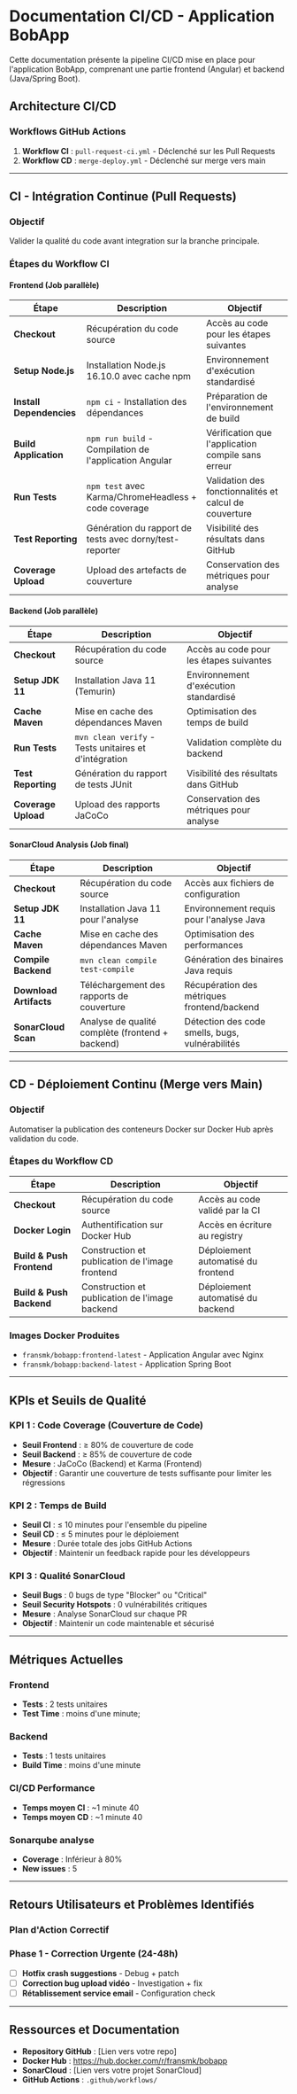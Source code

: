 # Documentation CI/CD - Application BobApp

Cette documentation présente la pipeline CI/CD mise en place pour l'application BobApp, comprenant une partie frontend (Angular) et backend (Java/Spring Boot).

## Architecture CI/CD

### Workflows GitHub Actions

1. **Workflow CI** : `pull-request-ci.yml` - Déclenché sur les Pull Requests
2. **Workflow CD** : `merge-deploy.yml` - Déclenché sur merge vers main

---

## CI - Intégration Continue (Pull Requests)

### Objectif
Valider la qualité du code avant integration sur la branche principale.

### Étapes du Workflow CI

#### **Frontend** (Job parallèle)

| Étape | Description | Objectif |
|-------|-------------|----------|
| **Checkout** | Récupération du code source | Accès au code pour les étapes suivantes |
| **Setup Node.js** | Installation Node.js 16.10.0 avec cache npm | Environnement d'exécution standardisé |
| **Install Dependencies** | `npm ci` - Installation des dépendances | Préparation de l'environnement de build |
| **Build Application** | `npm run build` - Compilation de l'application Angular | Vérification que l'application compile sans erreur |
| **Run Tests** | `npm test` avec Karma/ChromeHeadless + code coverage | Validation des fonctionnalités et calcul de couverture |
| **Test Reporting** | Génération du rapport de tests avec dorny/test-reporter | Visibilité des résultats dans GitHub |
| **Coverage Upload** | Upload des artefacts de couverture | Conservation des métriques pour analyse |

#### **Backend** (Job parallèle)

| Étape | Description | Objectif |
|-------|-------------|----------|
| **Checkout** | Récupération du code source | Accès au code pour les étapes suivantes |
| **Setup JDK 11** | Installation Java 11 (Temurin) | Environnement d'exécution standardisé |
| **Cache Maven** | Mise en cache des dépendances Maven | Optimisation des temps de build |
| **Run Tests** | `mvn clean verify` - Tests unitaires et d'intégration | Validation complète du backend |
| **Test Reporting** | Génération du rapport de tests JUnit | Visibilité des résultats dans GitHub |
| **Coverage Upload** | Upload des rapports JaCoCo | Conservation des métriques pour analyse |

#### **SonarCloud Analysis** (Job final)

| Étape | Description | Objectif |
|-------|-------------|----------|
| **Checkout** | Récupération du code source | Accès aux fichiers de configuration |
| **Setup JDK 11** | Installation Java 11 pour l'analyse | Environnement requis pour l'analyse Java |
| **Cache Maven** | Mise en cache des dépendances Maven | Optimisation des performances |
| **Compile Backend** | `mvn clean compile test-compile` | Génération des binaires Java requis |
| **Download Artifacts** | Téléchargement des rapports de couverture | Récupération des métriques frontend/backend |
| **SonarCloud Scan** | Analyse de qualité complète (frontend + backend) | Détection des code smells, bugs, vulnérabilités |

---

## CD - Déploiement Continu (Merge vers Main)

### Objectif
Automatiser la publication des conteneurs Docker sur Docker Hub après validation du code.

### Étapes du Workflow CD

| Étape | Description | Objectif |
|-------|-------------|----------|
| **Checkout** | Récupération du code source | Accès au code validé par la CI |
| **Docker Login** | Authentification sur Docker Hub | Accès en écriture au registry |
| **Build & Push Frontend** | Construction et publication de l'image frontend | Déploiement automatisé du frontend |
| **Build & Push Backend** | Construction et publication de l'image backend | Déploiement automatisé du backend |

### Images Docker Produites
- `fransmk/bobapp:frontend-latest` - Application Angular avec Nginx
- `fransmk/bobapp:backend-latest` - Application Spring Boot

---

## KPIs et Seuils de Qualité

### KPI 1 : Code Coverage (Couverture de Code)
- **Seuil Frontend** : ≥ 80% de couverture de code
- **Seuil Backend** : ≥ 85% de couverture de code
- **Mesure** : JaCoCo (Backend) et Karma (Frontend)
- **Objectif** : Garantir une couverture de tests suffisante pour limiter les régressions

### KPI 2 : Temps de Build
- **Seuil CI** : ≤ 10 minutes pour l'ensemble du pipeline
- **Seuil CD** : ≤ 5 minutes pour le déploiement
- **Mesure** : Durée totale des jobs GitHub Actions
- **Objectif** : Maintenir un feedback rapide pour les développeurs

### KPI 3 : Qualité SonarCloud
- **Seuil Bugs** : 0 bugs de type "Blocker" ou "Critical"
- **Seuil Security Hotspots** : 0 vulnérabilités critiques
- **Mesure** : Analyse SonarCloud sur chaque PR
- **Objectif** : Maintenir un code maintenable et sécurisé

---

## Métriques Actuelles

### Frontend
- **Tests** : 2 tests unitaires
- **Test Time** : moins d'une minute;

### Backend
- **Tests** : 1 tests unitaires
- **Build Time** : moins d'une minute

### CI/CD Performance
- **Temps moyen CI** : ~1 minute 40
- **Temps moyen CD** : ~1 minute 40

### Sonarqube analyse
- **Coverage** : Inférieur à 80%
- **New issues** : 5

---

## Retours Utilisateurs et Problèmes Identifiés

### Plan d'Action Correctif

### Phase 1 - Correction Urgente (24-48h)
- [ ] **Hotfix crash suggestions** - Debug + patch
- [ ] **Correction bug upload vidéo** - Investigation + fix
- [ ] **Rétablissement service email** - Configuration check

---

## Ressources et Documentation

- **Repository GitHub** : [Lien vers votre repo]
- **Docker Hub** : https://hub.docker.com/r/fransmk/bobapp
- **SonarCloud** : [Lien vers votre projet SonarCloud]
- **GitHub Actions** : `.github/workflows/`

